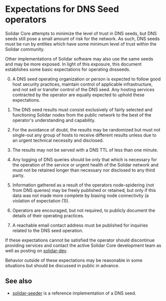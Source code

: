 Expectations for DNS Seed operators
====================================

Solidar Core attempts to minimize the level of trust in DNS seeds,
but DNS seeds still pose a small amount of risk for the network.
As such, DNS seeds must be run by entities which have some minimum
level of trust within the Solidar community.

Other implementations of Solidar software may also use the same
seeds and may be more exposed. In light of this exposure, this
document establishes some basic expectations for operating dnsseeds.

0. A DNS seed operating organization or person is expected to follow good
host security practices, maintain control of applicable infrastructure,
and not sell or transfer control of the DNS seed. Any hosting services
contracted by the operator are equally expected to uphold these expectations.

1. The DNS seed results must consist exclusively of fairly selected and
functioning Solidar nodes from the public network to the best of the
operator's understanding and capability.

2. For the avoidance of doubt, the results may be randomized but must not
single-out any group of hosts to receive different results unless due to an
urgent technical necessity and disclosed.

3. The results may not be served with a DNS TTL of less than one minute.

4. Any logging of DNS queries should be only that which is necessary
for the operation of the service or urgent health of the Solidar
network and must not be retained longer than necessary nor disclosed
to any third party.

5. Information gathered as a result of the operators node-spidering
(not from DNS queries) may be freely published or retained, but only
if this data was not made more complete by biasing node connectivity
(a violation of expectation (1)).

6. Operators are encouraged, but not required, to publicly document the
details of their operating practices.

7. A reachable email contact address must be published for inquiries
related to the DNS seed operation.

If these expectations cannot be satisfied the operator should
discontinue providing services and contact the active Solidar
Core development team as well as posting on
[solidar-dev](https://lists.linuxfoundation.org/mailman/listinfo/solidar-dev).

Behavior outside of these expectations may be reasonable in some
situations but should be discussed in public in advance.

See also
----------
- [solidar-seeder](https://github.com/sipa/solidar-seeder) is a reference implementation of a DNS seed.
